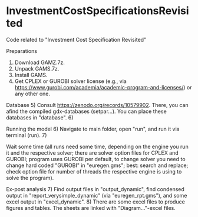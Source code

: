 # InvestmentCostSpecificationsRevisited
Code related to "Investment Cost Specification Revisited"

Preparations
1) Download GAMZ.7z.
2) Unpack GAMS.7z.
3) Install GAMS.
4) Get CPLEX or GUROBI solver license (e.g., via https://www.gurobi.com/academia/academic-program-and-licenses/) or any other one.

Database
5) Consult https://zenodo.org/records/10579902. There, you can afind the compiled gdx-databases (setpar...). You can place these databases in "database". 
6)

Running the model
6) Navigate to main folder, open "run", and run it via terminal (run).
7)

  Wait some time (all runs need some time, depending on the engine you run it and the respective solver; there are solver option files for CPLEX and GUROBI; program uses GUROBI per default, to change solver you need to change hard coded "GUROBI" in "euregen.gms"; best: search and replace; check option file for number of threads the respective engine is using   to solve the program).

Ex-post analysis
7) Find output files in "output_dynamic", find condensed output in "report_verysimple_dynamic" (via "euregen_rpt.gms"), and some excel output in "excel_dynamic".
8) There are some excel files to produce figures and tables. The sheets are linked with "Diagram..."-excel files.
